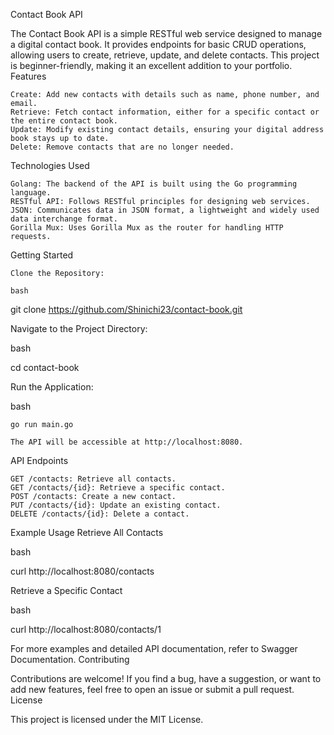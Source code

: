 Contact Book API

The Contact Book API is a simple RESTful web service designed to manage a digital contact book. It provides endpoints for basic CRUD operations, allowing users to create, retrieve, update, and delete contacts. This project is beginner-friendly, making it an excellent addition to your portfolio.
Features

    Create: Add new contacts with details such as name, phone number, and email.
    Retrieve: Fetch contact information, either for a specific contact or the entire contact book.
    Update: Modify existing contact details, ensuring your digital address book stays up to date.
    Delete: Remove contacts that are no longer needed.

Technologies Used

    Golang: The backend of the API is built using the Go programming language.
    RESTful API: Follows RESTful principles for designing web services.
    JSON: Communicates data in JSON format, a lightweight and widely used data interchange format.
    Gorilla Mux: Uses Gorilla Mux as the router for handling HTTP requests.

Getting Started

    Clone the Repository:

    bash

git clone https://github.com/Shinichi23/contact-book.git

Navigate to the Project Directory:

bash

cd contact-book

Run the Application:

bash

    go run main.go

    The API will be accessible at http://localhost:8080.

API Endpoints

    GET /contacts: Retrieve all contacts.
    GET /contacts/{id}: Retrieve a specific contact.
    POST /contacts: Create a new contact.
    PUT /contacts/{id}: Update an existing contact.
    DELETE /contacts/{id}: Delete a contact.

Example Usage
Retrieve All Contacts

bash

curl http://localhost:8080/contacts

Retrieve a Specific Contact

bash

curl http://localhost:8080/contacts/1

For more examples and detailed API documentation, refer to Swagger Documentation.
Contributing

Contributions are welcome! If you find a bug, have a suggestion, or want to add new features, feel free to open an issue or submit a pull request.
License

This project is licensed under the MIT License.
